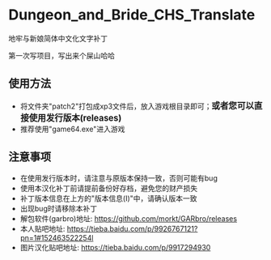 # Dungeon_and_Bride_CHS_Translate

地牢与新娘简体中文化文字补丁

第一次写项目，写出来个屎山哈哈

## 使用方法

- 将文件夹"patch2"打包成xp3文件后，放入游戏根目录即可；__<big>或者您可以直接使用发行版本(releases)</big>__
- 推荐使用"game64.exe"进入游戏

## 注意事项

- 在使用发行版本时，请注意与原版本保持一致，否则可能有bug
- 使用本汉化补丁前请提前备份好存档，避免您的财产损失
- 补丁版本信息在上方的"版本信息(I)"中，请确认版本一致
- 出现bug时请移除本补丁
- 解包软件(garbro)地址: <https://github.com/morkt/GARbro/releases>
- 本人贴吧地址: <https://tieba.baidu.com/p/9926767121?pn=1#152463522254l>
- 图片汉化贴吧地址: <https://tieba.baidu.com/p/9917294930>

